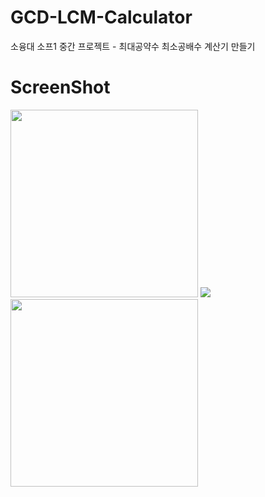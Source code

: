 # GCD-LCM-Calculator
소융대 소프1 중간 프로젝트 - 최대공약수 최소공배수 계산기 만들기

# ScreenShot
<div>
  <img height = "300dp" src = "https://user-images.githubusercontent.com/55117706/100208121-b3c4bd80-2f4b-11eb-8c3c-c803212dad98.png">
  <img src = "https://user-images.githubusercontent.com/55117706/100207753-4ca70900-2f4b-11eb-8c62-206d20c7e427.png">
  <img height = "300dp" src = "https://user-images.githubusercontent.com/55117706/100207855-69dbd780-2f4b-11eb-9b79-a622df1443f6.png">
<div>
